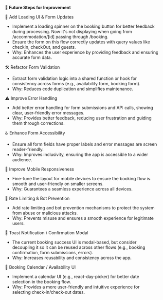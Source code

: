 **🔧 Future Steps for Improvement**

🔄 Add Loading UI & Form Updates

- Implement a loading spinner on the booking button for better feedback during processing. Now it's not displaying when going from /accommodation/[id] passing through /booking.
- Ensure the form on this flow correctly updates with query values like checkIn, checkOut, and guests.
- Why: Enhances the user experience by providing feedback and ensuring accurate form data.

🛠️ Refactor Form Validation

- Extract form validation logic into a shared function or hook for consistency across forms (e.g., availability form, booking form).
- Why: Reduces code duplication and simplifies maintenance.

⚠️ Improve Error Handling

- Add better error handling for form submissions and API calls, showing clear, user-friendly error messages.
- Why: Provides better feedback, reducing user frustration and guiding them through corrections.

♿ Enhance Form Accessibility

- Ensure all form fields have proper labels and error messages are screen reader-friendly.
- Why: Improves inclusivity, ensuring the app is accessible to a wider audience.

📱 Improve Mobile Responsiveness

- Fine-tune the layout for mobile devices to ensure the booking flow is smooth and user-friendly on smaller screens.
- Why: Guarantees a seamless experience across all devices.

🚧 Rate Limiting & Bot Prevention

- Add rate limiting and bot prevention mechanisms to protect the system from abuse or malicious attacks.
- Why: Prevents misuse and ensures a smooth experience for legitimate users.

🎉 Toast Notification / Confirmation Modal

- The current booking success UI is modal-based, but consider decoupling it so it can be reused across other flows (e.g., booking confirmation, form submissions, errors).
- Why: Increases reusability and consistency across the app.

📅 Booking Calendar / Availability UI

- Implement a calendar UI (e.g., react-day-picker) for better date selection in the booking flow.
- Why: Provides a more user-friendly and intuitive experience for selecting check-in/check-out dates.
